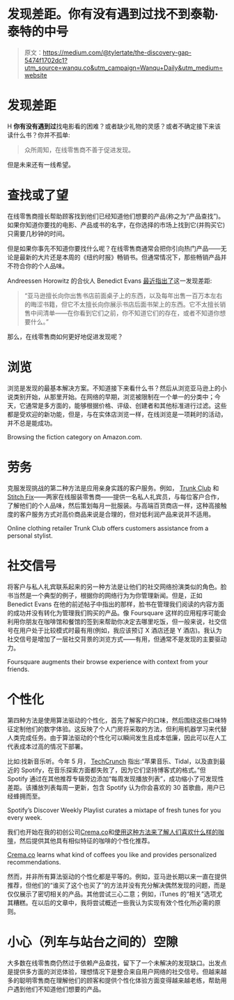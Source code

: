 # 发现差距。你有没有遇到过找不到泰勒·泰特的中号

> 原文：<https://medium.com/@tylertate/the-discovery-gap-5474f1702dc1?utm_source=wanqu.co&utm_campaign=Wanqu+Daily&utm_medium=website>

# 发现差距



H **你有没有遇到过**找电影看的困难？或者缺少礼物的灵感？或者不确定接下来该读什么书？你并不孤单:

> 众所周知，在线零售商不善于促进发现。

但是未来还有一线希望。

# 查找或了望

在线零售商擅长帮助顾客找到他们已经知道他们想要的产品(称之为“产品查找”)。如果你知道你要找的电影、产品或书的名字，在你选择的市场上找到它(并购买它)只需要几秒钟的时间。

但是如果你事先不知道你要找什么呢？在线零售商通常会把你引向热门产品——无论是最新的大片还是本周的《纽约时报》畅销书。但通常情况下，那些畅销产品并不符合你的个人品味。

Andreessen Horowitz 的合伙人 Benedict Evans [最近指出了](http://ben-evans.com/benedictevans/2016/7/6/the-facebook-of-ecommerce)这一发现差距:

> “亚马逊擅长向你出售书店前面桌子上的东西，以及每年出售一百万本左右的晦涩书籍，但它不太擅长向你展示书店后面书架上的东西。它不太擅长销售中间清单——在你看到它们之前，你不知道它们的存在，或者不知道你想要什么。”

那么，在线零售商如何更好地促进发现呢？

# 浏览

浏览是发现的最基本解决方案。不知道接下来看什么书？然后从浏览亚马逊上的小说类别开始，从那里开始。在网络的早期，浏览被限制在一个单一的分类中；今天，它通常是多方面的，能够根据价格、评级、创建者和其他标准进行过滤。这些都是受欢迎的新功能，但是，与在实体店浏览一样，在线浏览是一项耗时的活动，并不总是能成功。



Browsing the fiction category on Amazon.com.



# 劳务

克服发现挑战的第二种方法是应用亲身实践的客户服务。例如， [Trunk Club](https://www.trunkclub.com) 和[Stitch Fix](https://www.stitchfix.com)——两家在线服装零售商——提供一名私人礼宾员，与每位客户合作，了解他们的个人品味，然后策划每月一批服装。与高端百货商店一样，这种高接触度的客户服务方式对高价商品来说是合理的，但对低利润产品来说并不适用。



Online clothing retailer Trunk Club offers customers assistance from a personal stylist.



# 社交信号

将客户与私人礼宾联系起来的另一种方法是让他们的社交网络扮演类似的角色。脸书当然是一个典型的例子，根据你的网络行为为你管理新闻。但是，正如 Benedict Evans 在他的前述帖子中指出的那样，脸书在管理我们阅读的内容方面的成功并没有转化为管理我们购买的产品。像 Foursquare 这样的应用程序可能会利用你朋友在咖啡馆和餐馆的签到来帮助你决定去哪里吃饭，但一般来说，社交信号在用户处于比较模式时最有用(例如，我应该预订 X 酒店还是 Y 酒店)。我认为社交信号是增加了一层社交背景的浏览方式——有用，但通常不是发现的主要驱动力。



Foursquare augments their browse experience with context from your friends.



# 个性化

第四种方法是使用算法驱动的个性化，首先了解客户的口味，然后围绕这些口味特征定制他们的数字体验。这反映了个人门房将采取的方法，但利用机器学习来代替人类完成任务。由于算法驱动的个性化可以瞬间发生且成本低廉，因此可以在人工代表成本过高的情况下部署。

比如:找新音乐听。今年 5 月， [TechCrunch](https://techcrunch.com/2016/05/25/playlists-not-blogs/) 指出:“苹果音乐、Tidal，以及直到最近的 Spotify，在音乐探索方面都失败了，因为它们坚持博客式的格式。”但 Spotify 通过在其他推荐专辑旁边添加“每周发现播放列表”，成功缩小了可发现性差距。该播放列表每周一更新，包含 Spotify 认为你会喜欢的 30 首歌曲，用户已经蜂拥而至。



Spotify’s Discover Weekly Playlist curates a mixtape of fresh tunes for you every week.



我们也开始在我的初创公司[Crema.co](https://crema.co/?utm_medium=blog&utm_source=medium&utm_campaign=discovery_gap)和[使用这种方法来了解人们喜欢什么样的咖啡](https://blog.crema.co/the-brew-log-your-coffee-palate-visualized-26c85142932f#.l9g7ael7r)，然后提供其他具有相似特征的咖啡的个性化推荐。



[Crema.co](https://crema.co/?utm_medium=blog&utm_source=medium&utm_campaign=discovery_gap) learns what kind of coffees you like and provides personalized recommendations.



然而，并非所有算法驱动的个性化都是平等的。例如，亚马逊长期以来一直在提供推荐，但他们的“谁买了这个也买了”的方法并没有充分解决偶然发现的问题，而是仅仅展示了密切相关的产品。其他尝试三心二意；例如，iTunes 的“相关”选项尤其糟糕。在以后的文章中，我将尝试概述一些我认为实现有效个性化所必需的原则。

# 小心（列车与站台之间的）空隙

大多数在线零售商仍然过于依赖产品查找，留下了一个未解决的发现缺口。出发点是提供多方面的浏览体验，理想情况下是整合来自用户网络的社交信号。但越来越多的聪明零售商在理解他们的顾客和提供个性化体验方面变得越来越老练，帮助用户遇到他们不知道他们想要的产品。

